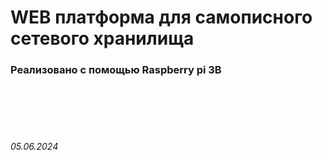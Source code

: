 # WEB платформа для самописного сетевого хранилища
### Реализовано с помощью Raspberry pi 3B



<br><br>
<br><br>

###### 05.06.2024